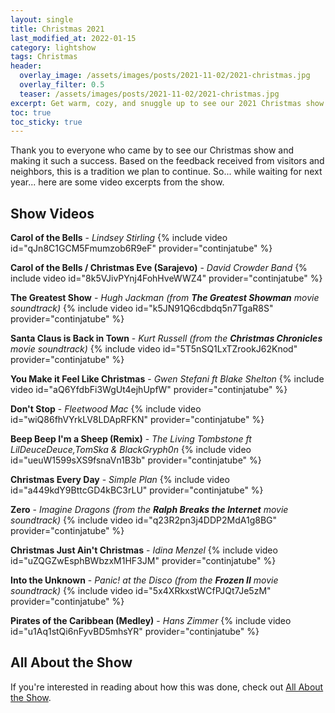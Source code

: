 ```yaml
---
layout: single
title: Christmas 2021
last_modified_at: 2022-01-15
category: lightshow
tags: Christmas
header:
  overlay_image: /assets/images/posts/2021-11-02/2021-christmas.jpg
  overlay_filter: 0.5
  teaser: /assets/images/posts/2021-11-02/2021-christmas.jpg
excerpt: Get warm, cozy, and snuggle up to see our 2021 Christmas show!
toc: true
toc_sticky: true
---
```


Thank you to everyone who came by to see our Christmas show and making it such a success. Based on the feedback received from visitors and neighbors, this is a tradition we plan to continue. So... while waiting for next year... here are some video excerpts from the show.

## Show Videos

**Carol of the Bells** - *Lindsey Stirling*
{% include video id="qJn8C1GCM5Fmumzob6R9eF" provider="continjatube" %}

**Carol of the Bells / Christmas Eve (Sarajevo)** - *David Crowder Band*
{% include video id="8k5VJivPYnj4FohHveWWZ4" provider="continjatube" %}



**The Greatest Show** - *Hugh Jackman (from **The Greatest Showman** movie soundtrack)*
{% include video id="k5JN91Q6cdbdq5n7TgaR8S" provider="continjatube" %}

**Santa Claus is Back in Town** - *Kurt Russell (from the **Christmas Chronicles** movie soundtrack)*
{% include video id="5T5nSQ1LxTZrookJ62Knod" provider="continjatube" %}

**You Make it Feel Like Christmas** - *Gwen Stefani ft Blake Shelton*
{% include video id="aQ6YfdbFi3WgUt4ejhUpfW" provider="continjatube" %}

**Don't Stop** - *Fleetwood Mac*
{% include video id="wiQ86fhVYrkLV8LDApRFKN" provider="continjatube" %}

**Beep Beep I'm a Sheep (Remix)** - *The Living Tombstone ft LilDeuceDeuce,TomSka & BlackGryph0n*
{% include video id="ueuW1599sXS9fsnaVn1B3b" provider="continjatube" %}

**Christmas Every Day** - *Simple Plan*
{% include video id="a449kdY9BttcGD4kBC3rLU" provider="continjatube" %}

**Zero** - *Imagine Dragons (from the **Ralph Breaks the Internet** movie soundtrack)*
{% include video id="q23R2pn3j4DDP2MdA1g8BG" provider="continjatube" %}

**Christmas Just Ain't Christmas** - *Idina Menzel*
{% include video id="uZQGZwEsphBWbzxM1HF3JM" provider="continjatube" %}

**Into the Unknown** - *Panic! at the Disco (from the **Frozen II** movie soundtrack)* 
{% include video id="5x4XRkxstWCfPJQt7Je5zM" provider="continjatube" %}



**Pirates of the Caribbean (Medley)** - *Hans Zimmer*
{% include video id="u1Aq1stQi6nFyvBD5mhsYR" provider="continjatube" %}

## All About the Show

If you're interested in reading about how this was done, check out <a href="https://chadgoode.com/projects/lightshow/show-Info/">All About the Show</a>.